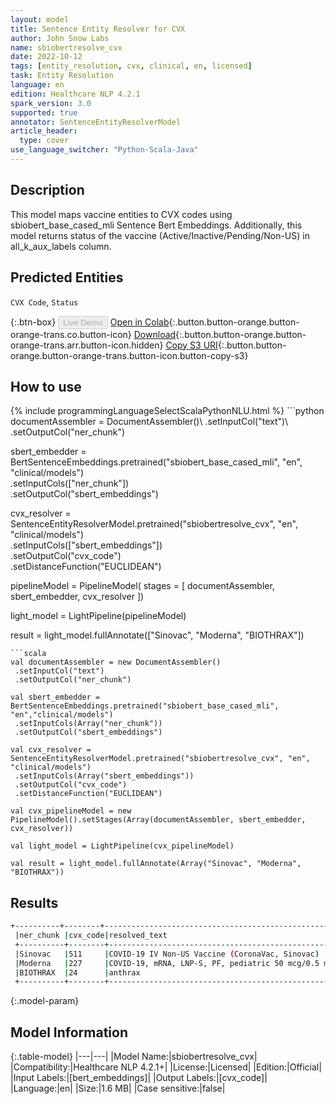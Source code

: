 ```yaml
---
layout: model
title: Sentence Entity Resolver for CVX
author: John Snow Labs
name: sbiobertresolve_cvx
date: 2022-10-12
tags: [entity_resolution, cvx, clinical, en, licensed]
task: Entity Resolution
language: en
edition: Healthcare NLP 4.2.1
spark_version: 3.0
supported: true
annotator: SentenceEntityResolverModel
article_header:
  type: cover
use_language_switcher: "Python-Scala-Java"
---
```


## Description

This model maps vaccine entities to CVX codes using sbiobert_base_cased_mli Sentence Bert Embeddings. Additionally, this model returns status of the vaccine (Active/Inactive/Pending/Non-US) in all_k_aux_labels column.

## Predicted Entities

`CVX Code`, `Status`

{:.btn-box}
<button class="button button-orange" disabled>Live Demo</button>
[Open in Colab](https://colab.research.google.com/github/JohnSnowLabs/spark-nlp-workshop/blob/master/tutorials/Certification_Trainings/Healthcare/3.Clinical_Entity_Resolvers.ipynb){:.button.button-orange.button-orange-trans.co.button-icon}
[Download](https://s3.amazonaws.com/auxdata.johnsnowlabs.com/clinical/models/sbiobertresolve_cvx_en_4.2.1_3.0_1665597761894.zip){:.button.button-orange.button-orange-trans.arr.button-icon.hidden}
[Copy S3 URI](s3://auxdata.johnsnowlabs.com/clinical/models/sbiobertresolve_cvx_en_4.2.1_3.0_1665597761894.zip){:.button.button-orange.button-orange-trans.button-icon.button-copy-s3}

## How to use



<div class="tabs-box" markdown="1">
{% include programmingLanguageSelectScalaPythonNLU.html %}
```python
documentAssembler = DocumentAssembler()\
 .setInputCol("text")\
 .setOutputCol("ner_chunk")

sbert_embedder = BertSentenceEmbeddings.pretrained("sbiobert_base_cased_mli", "en", "clinical/models")\
 .setInputCols(["ner_chunk"])\
 .setOutputCol("sbert_embeddings")

cvx_resolver = SentenceEntityResolverModel.pretrained("sbiobertresolve_cvx", "en", "clinical/models")\
 .setInputCols(["sbert_embeddings"])\
 .setOutputCol("cvx_code")\
 .setDistanceFunction("EUCLIDEAN")

pipelineModel = PipelineModel( stages = [ documentAssembler, sbert_embedder, cvx_resolver ])

light_model = LightPipeline(pipelineModel)

result = light_model.fullAnnotate(["Sinovac", "Moderna", "BIOTHRAX"])
```
```scala
val documentAssembler = new DocumentAssembler()
 .setInputCol("text")
 .setOutputCol("ner_chunk")

val sbert_embedder = BertSentenceEmbeddings.pretrained("sbiobert_base_cased_mli", "en","clinical/models")
 .setInputCols(Array("ner_chunk"))
 .setOutputCol("sbert_embeddings")

val cvx_resolver = SentenceEntityResolverModel.pretrained("sbiobertresolve_cvx", "en", "clinical/models")
 .setInputCols(Array("sbert_embeddings"))
 .setOutputCol("cvx_code")
 .setDistanceFunction("EUCLIDEAN")

val cvx_pipelineModel = new PipelineModel().setStages(Array(documentAssembler, sbert_embedder, cvx_resolver))

val light_model = LightPipeline(cvx_pipelineModel)

val result = light_model.fullAnnotate(Array("Sinovac", "Moderna", "BIOTHRAX"))
```
</div>

## Results

```bash
+----------+--------+-------------------------------------------------------+--------+
 |ner_chunk |cvx_code|resolved_text                                          |Status  |
 +----------+--------+-------------------------------------------------------+--------+
 |Sinovac   |511     |COVID-19 IV Non-US Vaccine (CoronaVac, Sinovac)        |Non-US  |
 |Moderna   |227     |COVID-19, mRNA, LNP-S, PF, pediatric 50 mcg/0.5 mL dose|Inactive|
 |BIOTHRAX  |24      |anthrax                                                |Active  |
 +----------+--------+-------------------------------------------------------+--------+
```

{:.model-param}
## Model Information

{:.table-model}
|---|---|
|Model Name:|sbiobertresolve_cvx|
|Compatibility:|Healthcare NLP 4.2.1+|
|License:|Licensed|
|Edition:|Official|
|Input Labels:|[bert_embeddings]|
|Output Labels:|[cvx_code]|
|Language:|en|
|Size:|1.6 MB|
|Case sensitive:|false|
